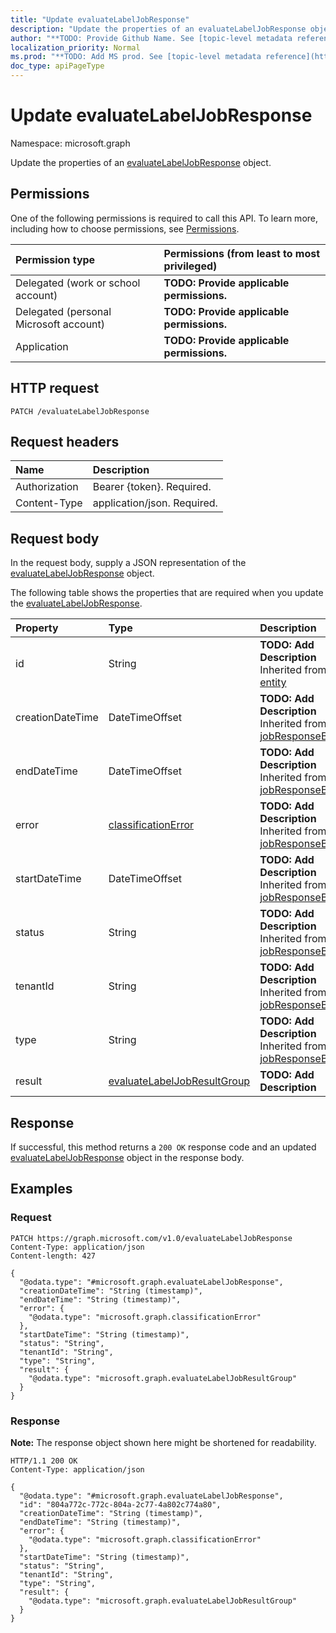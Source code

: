 ```yaml
---
title: "Update evaluateLabelJobResponse"
description: "Update the properties of an evaluateLabelJobResponse object."
author: "**TODO: Provide Github Name. See [topic-level metadata reference](https://msgo.azurewebsites.net/add/document/guidelines/metadata.html#topic-level-metadata)**"
localization_priority: Normal
ms.prod: "**TODO: Add MS prod. See [topic-level metadata reference](https://msgo.azurewebsites.net/add/document/guidelines/metadata.html#topic-level-metadata)**"
doc_type: apiPageType
---
```


# Update evaluateLabelJobResponse
Namespace: microsoft.graph



Update the properties of an [evaluateLabelJobResponse](../resources/evaluatelabeljobresponse.md) object.

## Permissions
One of the following permissions is required to call this API. To learn more, including how to choose permissions, see [Permissions](/graph/permissions-reference).

|Permission type|Permissions (from least to most privileged)|
|:---|:---|
|Delegated (work or school account)|**TODO: Provide applicable permissions.**|
|Delegated (personal Microsoft account)|**TODO: Provide applicable permissions.**|
|Application|**TODO: Provide applicable permissions.**|

## HTTP request

<!-- {
  "blockType": "ignored"
}
-->
``` http
PATCH /evaluateLabelJobResponse
```

## Request headers
|Name|Description|
|:---|:---|
|Authorization|Bearer {token}. Required.|
|Content-Type|application/json. Required.|

## Request body
In the request body, supply a JSON representation of the [evaluateLabelJobResponse](../resources/evaluatelabeljobresponse.md) object.

The following table shows the properties that are required when you update the [evaluateLabelJobResponse](../resources/evaluatelabeljobresponse.md).

|Property|Type|Description|
|:---|:---|:---|
|id|String|**TODO: Add Description** Inherited from [entity](../resources/entity.md)|
|creationDateTime|DateTimeOffset|**TODO: Add Description** Inherited from [jobResponseBase](../resources/jobresponsebase.md)|
|endDateTime|DateTimeOffset|**TODO: Add Description** Inherited from [jobResponseBase](../resources/jobresponsebase.md)|
|error|[classificationError](../resources/classificationerror.md)|**TODO: Add Description** Inherited from [jobResponseBase](../resources/jobresponsebase.md)|
|startDateTime|DateTimeOffset|**TODO: Add Description** Inherited from [jobResponseBase](../resources/jobresponsebase.md)|
|status|String|**TODO: Add Description** Inherited from [jobResponseBase](../resources/jobresponsebase.md)|
|tenantId|String|**TODO: Add Description** Inherited from [jobResponseBase](../resources/jobresponsebase.md)|
|type|String|**TODO: Add Description** Inherited from [jobResponseBase](../resources/jobresponsebase.md)|
|result|[evaluateLabelJobResultGroup](../resources/evaluatelabeljobresultgroup.md)|**TODO: Add Description**|



## Response

If successful, this method returns a `200 OK` response code and an updated [evaluateLabelJobResponse](../resources/evaluatelabeljobresponse.md) object in the response body.

## Examples

### Request
<!-- {
  "blockType": "request",
  "name": "update_evaluatelabeljobresponse"
}
-->
``` http
PATCH https://graph.microsoft.com/v1.0/evaluateLabelJobResponse
Content-Type: application/json
Content-length: 427

{
  "@odata.type": "#microsoft.graph.evaluateLabelJobResponse",
  "creationDateTime": "String (timestamp)",
  "endDateTime": "String (timestamp)",
  "error": {
    "@odata.type": "microsoft.graph.classificationError"
  },
  "startDateTime": "String (timestamp)",
  "status": "String",
  "tenantId": "String",
  "type": "String",
  "result": {
    "@odata.type": "microsoft.graph.evaluateLabelJobResultGroup"
  }
}
```


### Response
**Note:** The response object shown here might be shortened for readability.
<!-- {
  "blockType": "response",
  "truncated": true
}
-->
``` http
HTTP/1.1 200 OK
Content-Type: application/json

{
  "@odata.type": "#microsoft.graph.evaluateLabelJobResponse",
  "id": "804a772c-772c-804a-2c77-4a802c774a80",
  "creationDateTime": "String (timestamp)",
  "endDateTime": "String (timestamp)",
  "error": {
    "@odata.type": "microsoft.graph.classificationError"
  },
  "startDateTime": "String (timestamp)",
  "status": "String",
  "tenantId": "String",
  "type": "String",
  "result": {
    "@odata.type": "microsoft.graph.evaluateLabelJobResultGroup"
  }
}
```

